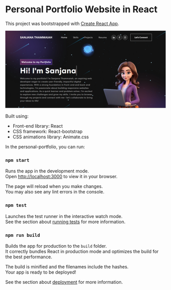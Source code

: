 # Personal Portfolio Website in React

This project was bootstrapped with [Create React App](https://github.com/facebook/create-react-app).

<img width="1266" alt="ScreenShot 2024-12-05 at 4:18:18 AM" src="image.png">

Built using:

- Front-end library: React
- CSS framework: React-bootstrap
- CSS animations library: Animate.css

In the personal-portfolio, you can run:

### `npm start`

Runs the app in the development mode.\
Open [http://localhost:3000](http://localhost:3000) to view it in your browser.

The page will reload when you make changes.\
You may also see any lint errors in the console.

### `npm test`

Launches the test runner in the interactive watch mode.\
See the section about [running tests](https://facebook.github.io/create-react-app/docs/running-tests) for more information.

### `npm run build`

Builds the app for production to the `build` folder.\
It correctly bundles React in production mode and optimizes the build for the best performance.

The build is minified and the filenames include the hashes.\
Your app is ready to be deployed!

See the section about [deployment](https://facebook.github.io/create-react-app/docs/deployment) for more information.
